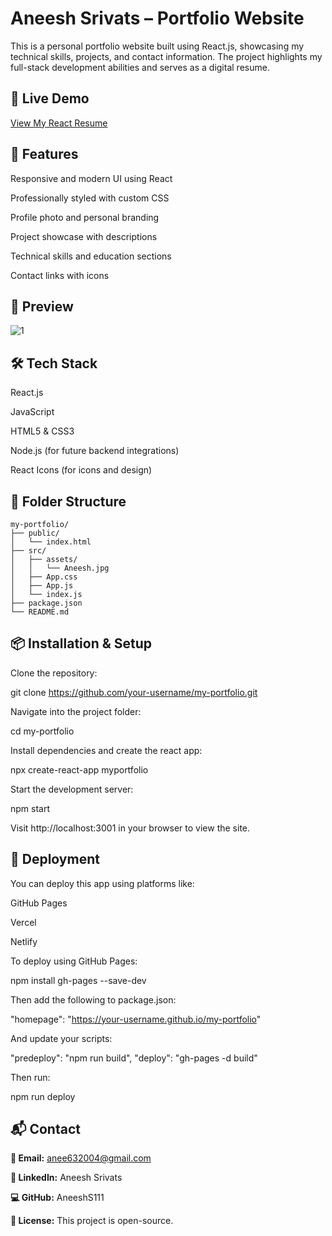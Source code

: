 # Aneesh Srivats – Portfolio Website
This is a personal portfolio website built using React.js, showcasing my technical skills, projects, and contact information. The project highlights my full-stack development abilities and serves as a digital resume.

## 🚀 Live Demo

[View My React Resume](https://AneeshS111.github.io/Resume-using-React.js/)


## 🚀 Features
Responsive and modern UI using React

Professionally styled with custom CSS

Profile photo and personal branding

Project showcase with descriptions

Technical skills and education sections

Contact links with icons

## 📸 Preview

![1](https://github.com/user-attachments/assets/1a8b37e0-9d71-441d-8171-a30d8b5eeedf)

## 🛠️ Tech Stack
React.js

JavaScript

HTML5 & CSS3

Node.js (for future backend integrations)

React Icons (for icons and design)

## 📂 Folder Structure
```
my-portfolio/
├── public/
│   └── index.html
├── src/
│   ├── assets/
│   │   └── Aneesh.jpg
│   ├── App.css
│   ├── App.js
│   └── index.js
├── package.json
└── README.md
```
## 📦 Installation & Setup
Clone the repository:

git clone https://github.com/your-username/my-portfolio.git

Navigate into the project folder:

cd my-portfolio

Install dependencies and create the react app:

npx create-react-app myportfolio

Start the development server:

npm start

Visit http://localhost:3001 in your browser to view the site.

## 🔧 Deployment
You can deploy this app using platforms like:

GitHub Pages

Vercel

Netlify

To deploy using GitHub Pages:

npm install gh-pages --save-dev

Then add the following to package.json:

"homepage": "https://your-username.github.io/my-portfolio"

And update your scripts:

"predeploy": "npm run build",
"deploy": "gh-pages -d build"

Then run:

npm run deploy

## 📬 Contact

**📧 Email:** anee632004@gmail.com

**🔗 LinkedIn:** Aneesh Srivats

**💻 GitHub:** AneeshS111

**📝 License:** This project is open-source.

